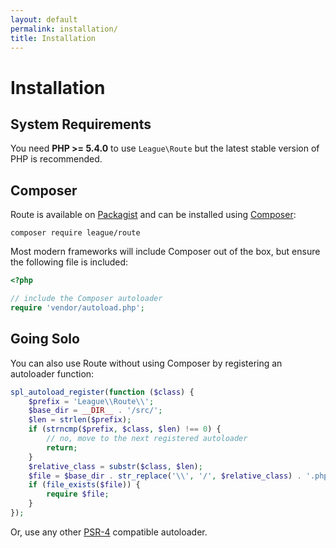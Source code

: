 ```yaml
---
layout: default
permalink: installation/
title: Installation
---
```


Installation
============

## System Requirements

You need **PHP >= 5.4.0** to use `League\Route` but the latest stable version of PHP is recommended.

## Composer

Route is available on [Packagist](https://packagist.org/packages/league/route) and can be installed using [Composer](https://getcomposer.org/):

~~~
composer require league/route
~~~

Most modern frameworks will include Composer out of the box, but ensure the following file is included:

~~~ php
<?php

// include the Composer autoloader
require 'vendor/autoload.php';
~~~

## Going Solo

You can also use Route without using Composer by registering an autoloader function:

~~~ php
spl_autoload_register(function ($class) {
    $prefix = 'League\\Route\\';
    $base_dir = __DIR__ . '/src/';
    $len = strlen($prefix);
    if (strncmp($prefix, $class, $len) !== 0) {
        // no, move to the next registered autoloader
        return;
    }
    $relative_class = substr($class, $len);
    $file = $base_dir . str_replace('\\', '/', $relative_class) . '.php';
    if (file_exists($file)) {
        require $file;
    }
});
~~~

Or, use any other [PSR-4](http://www.php-fig.org/psr/psr-4/) compatible autoloader.
